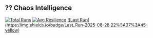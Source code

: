 ## ?? Chaos Intelligence

[![Total Runs](https://img.shields.io/badge/Total_Runs-1-blue)](./archive_browser.md)
[![Avg Resilience](https://img.shields.io/badge/Avg_Resilience-8.7-green)](./resilience_delta.md)
[![Last Run](https://img.shields.io/badge/Last_Run-2025-08-28 22%3A37%3A45-yellow)](./viewer.md)

